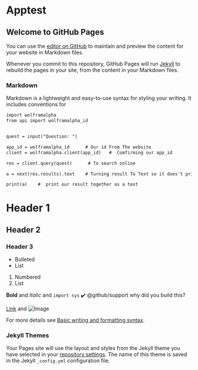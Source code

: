 # Apptest

## Welcome to GitHub Pages

You can use the [editor on GitHub](https://github.com/kruz26/Apptest/edit/gh-pages/index.md) to maintain and preview the content for your website in Markdown files.

Whenever you commit to this repository, GitHub Pages will run [Jekyll](https://jekyllrb.com/) to rebuild the pages in your site, from the content in your Markdown files.

### Markdown

Markdown is a lightweight and easy-to-use syntax for styling your writing. It includes conventions for

```markdown
import wolframalpha
from api import wolframalpha_id


quest = input("Question: ")

app_id = wolframalpha_id      # Our id From The website
client = wolframalpha.client(app_id)   #  Comfirming our app_id

res = client.query(quest)      # To search online

a = next(res.results).text    # Turning result To Text so it does't print bunch of stuff

print(a)    #  print our result together as a text

```

# Header 1
## Header 2
### Header 3

- Bulleted
- List

1. Numbered
2. List

**Bold** and _Italic_ and `import sys` ✔️
@github/support why did you build this?

[Link](https://www.linkedin.com/in/odili-kruz-259733202) and ![Image](https://file2directlink.herokuapp.com/21076659482810179613686460/AgADprgx/photo_2022-05-05_18-12-30_.jpg)

For more details see [Basic writing and formatting syntax](https://docs.github.com/en/github/writing-on-github/getting-started-with-writing-and-formatting-on-github/basic-writing-and-formatting-syntax).

### Jekyll Themes

Your Pages site will use the layout and styles from the Jekyll theme you have selected in your [repository settings](https://github.com/kruz26/Apptest/settings/pages). The name of this theme is saved in the Jekyll `_config.yml` configuration file.
